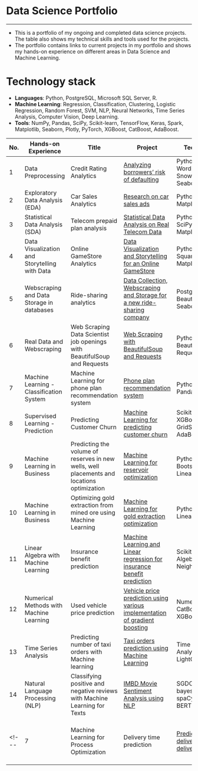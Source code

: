 # Data Science Portfolio

---

- This is a portfolio of my ongoing and completed data science projects. The table also shows my technical skills and tools used for the projects.
- The portfolio contains links to current projects in my portfolio and shows my hands-on experience on different areas in Data Science and Machine Learning.

# Technology stack
- **Languages**: Python, PostgreSQL, Microsoft SQL Server, R.
- **Machine Learning**: Regression, Classification, Clustering, Logistic Regression, Random Forest, SVM, NLP, Neural Networks, Time Series Analysis, Computer Vision, Deep Learning.
- **Tools**: NumPy, Pandas, SciPy, Scikit-learn, TensorFlow, Keras, Spark, Matplotlib, Seaborn, Plotly, PyTorch, XGBoost, CatBoost, AdaBoost.

| No. |    Hands-on Experience |            Title                 |        Project       | Technical skills       |  Completed   |
|---- |   -------------------- |   ------------------------------ |     -------------   |--------------- |  ---------   |
|1    |   Data Preprocessing   |     Credit Rating Analytics          | [Analyzing borrowers’ risk of defaulting](https://github.com/chuksoo/credit_rating_analytics/blob/main/credit_rating_analytics.ipynb)           | Python, NLTK, WordNetLemmatizer, SnowballStemmer, Seaborn, Matplotlib |       &#9745; |
|2    |   Exploratory Data Analysis (EDA)   | Car Sales Analytics          | [Research on car sales ads](https://github.com/chuksoo/vehicle_price_analytics/blob/main/car_sales_EDA.ipynb)           | Python, Seaborn, Matplotlib |       &#9745; |
|3    |   Statistical Data Analysis (SDA)   | Telecom prepaid plan analysis       | [Statistical Data Analysis on Real Telecom Data](https://github.com/chuksoo/telecom_prepaid_plan_analytics/blob/main/megaline_phone_plan_SDA.ipynb)           | Python, Numpy, SciPy, Seaborn, Matplotlib |       &#9745; |
|4    |   Data Visualization and Storytelling with Data   | Online GameStore Analytics       | [Data Visualization and Storytelling for an Online GameStore](https://github.com/chuksoo/online_gamestore_analytics/blob/main/online_gamestore_analytics.ipynb)           | Python, Pandas, Squarify, Seaborn, Matplotlib |       &#9745; |
|5    |   Webscraping and Data Storage in databases  | Ride-sharing analytics       | [Data Collection, Webscraping and Storage for a new ride-sharing company](https://github.com/chuksoo/ride_sharing_analytics/blob/main/ride_sharing_SQL.ipynb)           | PostgreSQL, Python, BeautifulSoup, Seaborn, Matplotlib |       &#9744; |
|6    |   Real Data and Webscraping  | Web Scraping Data Scientist job openings with BeautifulSoup and Requests    | [Web Scraping with BeautifulSoup and Requests](https://github.com/chuksoo/bs4-web-scraper/blob/main/PyScrape.ipynb)           | Python, BeautifulSoup, Requests |       &#9745; |
|7    |   Machine Learning - Classification System  | Machine Learning for phone plan recommendation system    | [Phone plan recommendation system](https://github.com/chuksoo/telecom_recommender_systemML/blob/main/telecom_recommender_systemML.ipynb)           | Python, Scikit-learn, Pandas |       &#9745; |
|8    |   Supervised Learning - Prediction  | Predicting Customer Churn   | [Machine Learning for predicting customer churn](https://github.com/chuksoo/customer_churn_predictML/blob/main/customer_churn_predictML.ipynb)           | Scikit-learn, XGBoost, GridSearchCV, AdaBoost |       &#9745; |
|9    |   Machine Learning in Business  | Predicting the volume of reserves in new wells, well placements and locations optimization   | [Machine Learning for reservoir optimization](https://github.com/chuksoo/reservoir_optimizationML/blob/main/oil_reserves_predictML.ipynb)           | Python, Scikit-learn, Bootstrapping, LinearRegression |       &#9745; |
|10    |   Machine Learning in Business  | Optimizing gold extraction from mined ore using Machine Learning   | [Machine Learning for gold extraction optimization](https://github.com/chuksoo/gold_extraction_optimizationML/blob/main/gold_extraction_optimizationML.ipynb)           | Python, Scikit-learn, LinearRegression |       &#9745; |
|11    |   Linear Algebra with Machine Learning  | Insurance benefit prediction   | [Machine Learning and Linear regression for insurance benefit prediction](https://github.com/chuksoo/insurance_benefit_predictionML/blob/main/insurance_benefit_predictionML.ipynb)           | Scikit-learn, Linear Algebra, k-Nearest Neighbors |       &#9745; |
|12    |   Numerical Methods with Machine Learning  | Used vehicle price prediction   | [Vehicle price prediction using various implementation of gradient boosting](https://github.com/chuksoo/vehicle_price_predictionML/blob/main/vehicle_price_predictionML.ipynb)           | Numerical Methods, CatBoost, LightGBM, XGBoost |       &#9745; |
|13    |   Time Series Analysis  | Predicting number of taxi orders with Machine learning   | [Taxi orders prediction using Machine Learning](https://github.com/chuksoo/taxi_orders_predictionML/blob/main/taxi_orders_predictionML.ipynb)           | Time Series Analysis, CatBoost, LightGBM, XGBoost |       &#9745; |
|14    | Natural Language Processing (NLP)  | Classifying positive and negative reviews with Machine Learning for Texts  | [IMBD Movie Sentiment Analysis using NLP](https://github.com/chuksoo/imdb_movie_sentiment_analysisNLP/blob/main/imdb_movie_sentiment_analysisNLP.ipynb)           | SGDClassifier, Naïve bayes, LightGBM, spaCy, TF-IDF, BERT |       &#9745; |
<!--- |7    |   Machine Learning for Process Optimization  | Delivery time prediction   | [Predicting total delivery time for delivery optimization]()           | Python, Scikit-learn, Pandas, Seaborn, XGBoost |       &#9744; | --->

